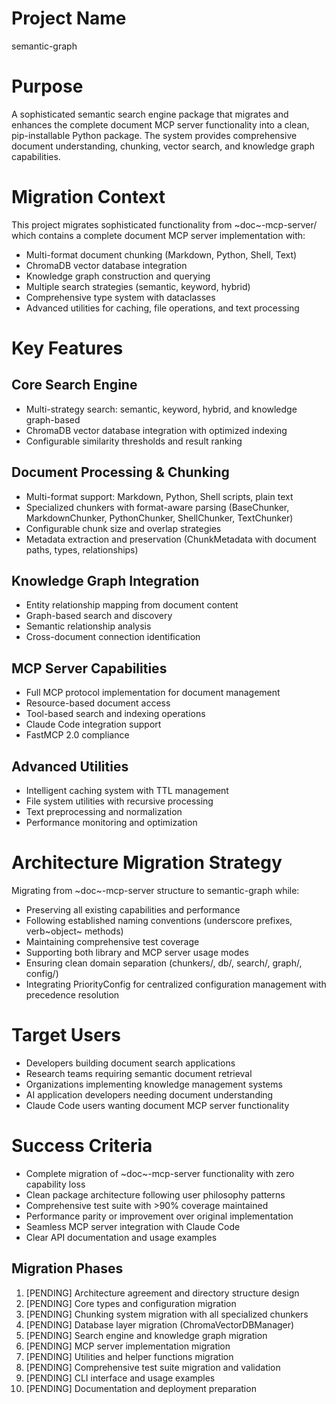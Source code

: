 # Project Name

semantic-graph

# Purpose

A sophisticated semantic search engine package that migrates and enhances the complete document MCP server functionality into a clean, pip-installable Python package. The system provides comprehensive document understanding, chunking, vector search, and knowledge graph capabilities.

# Migration Context

This project migrates sophisticated functionality from ~doc~-mcp-server/ which contains a complete document MCP server implementation with:

-   Multi-format document chunking (Markdown, Python, Shell, Text)
-   ChromaDB vector database integration
-   Knowledge graph construction and querying
-   Multiple search strategies (semantic, keyword, hybrid)
-   Comprehensive type system with dataclasses
-   Advanced utilities for caching, file operations, and text processing

# Key Features

## Core Search Engine

-   Multi-strategy search: semantic, keyword, hybrid, and knowledge graph-based
-   ChromaDB vector database integration with optimized indexing
-   Configurable similarity thresholds and result ranking

## Document Processing & Chunking

-   Multi-format support: Markdown, Python, Shell scripts, plain text
-   Specialized chunkers with format-aware parsing (BaseChunker, MarkdownChunker, PythonChunker, ShellChunker, TextChunker)
-   Configurable chunk size and overlap strategies
-   Metadata extraction and preservation (ChunkMetadata with document paths, types, relationships)

## Knowledge Graph Integration

-   Entity relationship mapping from document content
-   Graph-based search and discovery
-   Semantic relationship analysis
-   Cross-document connection identification

## MCP Server Capabilities

-   Full MCP protocol implementation for document management
-   Resource-based document access
-   Tool-based search and indexing operations
-   Claude Code integration support
-   FastMCP 2.0 compliance

## Advanced Utilities

-   Intelligent caching system with TTL management
-   File system utilities with recursive processing
-   Text preprocessing and normalization
-   Performance monitoring and optimization

# Architecture Migration Strategy

Migrating from ~doc~-mcp-server structure to semantic-graph while:

-   Preserving all existing capabilities and performance
-   Following established naming conventions (underscore prefixes, verb~object~ methods)
-   Maintaining comprehensive test coverage
-   Supporting both library and MCP server usage modes
-   Ensuring clean domain separation (chunkers/, db/, search/, graph/, config/)
-   Integrating PriorityConfig for centralized configuration management with precedence resolution

# Target Users

-   Developers building document search applications
-   Research teams requiring semantic document retrieval
-   Organizations implementing knowledge management systems
-   AI application developers needing document understanding
-   Claude Code users wanting document MCP server functionality

# Success Criteria

-   Complete migration of ~doc~-mcp-server functionality with zero capability loss
-   Clean package architecture following user philosophy patterns
-   Comprehensive test suite with \>90% coverage maintained
-   Performance parity or improvement over original implementation
-   Seamless MCP server integration with Claude Code
-   Clear API documentation and usage examples

## Migration Phases

1.  \[PENDING\] Architecture agreement and directory structure design
2.  \[PENDING\] Core types and configuration migration
3.  \[PENDING\] Chunking system migration with all specialized chunkers
4.  \[PENDING\] Database layer migration (ChromaVectorDBManager)
5.  \[PENDING\] Search engine and knowledge graph migration
6.  \[PENDING\] MCP server implementation migration
7.  \[PENDING\] Utilities and helper functions migration
8.  \[PENDING\] Comprehensive test suite migration and validation
9.  \[PENDING\] CLI interface and usage examples
10. \[PENDING\] Documentation and deployment preparation
